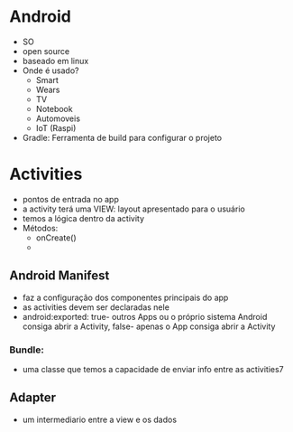 # Android
- SO
- open source
- baseado em linux
- Onde é usado?
  - Smart
  - Wears
  - TV
  - Notebook
  - Automoveis
  - IoT (Raspi)
- Gradle: Ferramenta de build para configurar o projeto


# Activities
- pontos de entrada no app
- a activity terá uma VIEW: layout apresentado para o usuário
- temos a lógica dentro da activity
- Métodos:
  - onCreate()
  - 


## Android Manifest
- faz a configuração dos componentes principais do app
- as activities devem ser declaradas nele
- android:exported:  true- outros Apps ou o próprio sistema Android consiga abrir a Activity, false- apenas o App consiga abrir a Activity

### Bundle: 
- uma classe que temos a capacidade de enviar info entre as activities7

## Adapter
- um intermediario entre a view e os dados